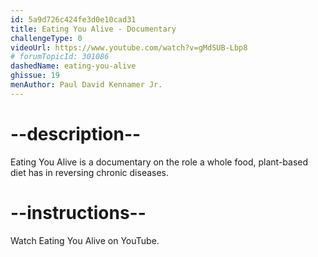 ```yaml
---
id: 5a9d726c424fe3d0e10cad31
title: Eating You Alive - Documentary
challengeType: 0
videoUrl: https://www.youtube.com/watch?v=gMdSUB-Lbp8
# forumTopicId: 301086
dashedName: eating-you-alive
ghissue: 19
menAuthor: Paul David Kennamer Jr.
---
```


# --description--

Eating You Alive is a documentary on the role a whole food, plant-based diet has in reversing chronic diseases.


# --instructions--

Watch Eating You Alive on YouTube.



